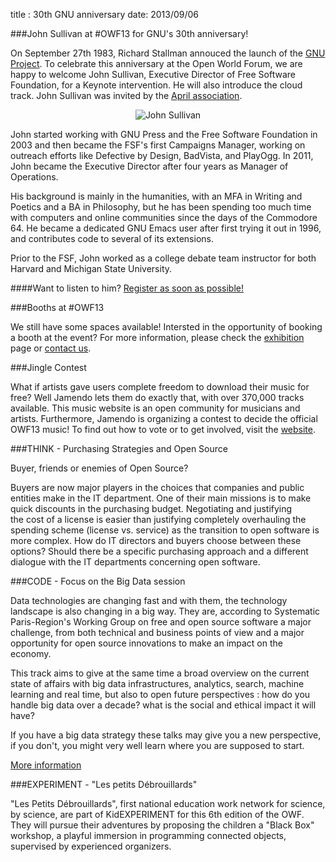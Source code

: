title : 30th GNU anniversary
date: 2013/09/06

###John Sullivan at #OWF13 for GNU's 30th anniversary! 

On September 27th 1983, Richard Stallman annouced the launch of the <a href="http://www.gnu.org/gnu/initial-announcement.en.html" target="_blank">GNU Project</a>. 
To celebrate this anniversary at the Open World Forum, we are happy to welcome John Sullivan, Executive Director of Free 
Software Foundation, for a Keynote intervention. He will also introduce the cloud track. John Sullivan was invited by the 
<a href="http://www.april.org/" target="_blank">April association</a>.

<p style="text-align:center"><img alt="John Sullivan" src="/static/pictures/john sullivan.jpg">

John started working with GNU Press and the Free Software Foundation in 2003 and then became the FSF's first Campaigns 
Manager, working on outreach efforts like Defective by Design, BadVista, and PlayOgg. In 2011, John became the Executive 
Director after four years as Manager of Operations.

His background is mainly in the humanities, with an MFA in Writing and Poetics and a BA in Philosophy, but he has been 
spending too much time with computers and online communities since the days of the Commodore 64. He became a dedicated 
GNU Emacs user after first trying it out in 1996, and contributes code to several of its extensions.

Prior to the FSF, John worked as a college debate team instructor for both Harvard and Michigan State University.

####Want to listen to him? <a href="http://www.openworldforum.org/registration/" target="_blank">Register as soon as possible!</a>

###Booths at #OWF13

We still have some spaces available!  Intersted in the opportunity of booking a booth at the event?
For more information, please check the <a href="http://openworldforum.org/en/exhibiton-area/" target="_blank">exhibition</a> 
page or  <a href="mailto:participation@openworldforum.org?Subject=OWF%20Sponsorship">contact us</a>.


###Jingle Contest

What if artists gave users complete freedom to download their music for free? Well Jamendo lets them do exactly that, 
with over 370,000 tracks available. This music website is an open community for musicians and artists. Furthermore, 
Jamendo is organizing a contest to decide the official OWF13 music! To find out how to vote or to get involved, visit 
the <a href="http://www.jamendo.com/fr/contest/owf2013" target="_blank">website</a>.


###THINK - Purchasing Strategies and Open Source 

Buyer, friends or enemies of Open Source?

Buyers are now major players in the choices that companies and public entities make in the IT department. 
One of their main missions is to make quick discounts in the purchasing budget. Negotiating and justifying  
the cost of a license is easier than  justifying completely overhauling  the spending scheme (license vs. service) as 
the  transition to open software is more complex. How do IT directors and buyers choose between these options? Should 
there be a specific purchasing approach and a different dialogue with the IT departments concerning open software.

###CODE - Focus on the Big Data session

Data technologies are changing fast and with them, the technology landscape is also changing in a big way. They are, 
according to Systematic Paris-Region's Working Group on free and open source software a major challenge, from both 
technical and business points of view and a major opportunity for open source innovations to make an impact on the 
economy.

This track aims to give at the same time a broad overview on the current state of affairs with big data infrastructures,
analytics, search, machine learning and real time, but also to open future perspectives : how do you handle big data 
over a decade? what is the social and ethical impact it will have?

If you have a big data strategy these talks may give you a new perspective, if you don't, you might very well learn 
where you are supposed to start.
 
<a href="http://openworldforum.org/en/tracks/15" target="_blank">More information</a>

###EXPERIMENT - "Les petits Débrouillards"

"Les Petits Débrouillards", first national education work network for science, by science, are part of KidEXPERIMENT 
for this 6th edition of the OWF. They will pursue their adventures by proposing the children a "Black Box" workshop, a 
playful immersion in programming connected objects, supervised by experienced organizers.
